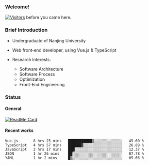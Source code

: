 ### Welcome!

[![Visitors](https://visitor-badge.laobi.icu/badge?page_id=HermitSun.HermitSun)]() before you came here.

### Brief Introduction

- Undergraduate of Nanjing University

- Web front-end developer, using Vue.js & TypeScript

- Research Interests: 
  - Software Architecture
  - Software Process
  - Optimization
  - Front-End Engineering

### Status

#### General

[![ReadMe Card](https://github-readme-stats.hermitsun.vercel.app/api?username=HermitSun&count_private=true&show_icons=true)]()

#### Recent works

<!--START_SECTION:waka-->
```text
Vue.js       8 hrs 25 mins   ███████████▒░░░░░░░░░░░░░   45.60 % 
TypeScript   4 hrs 57 mins   ██████▓░░░░░░░░░░░░░░░░░░   26.89 % 
JavaScript   2 hrs 17 mins   ███░░░░░░░░░░░░░░░░░░░░░░   12.37 % 
JSON         1 hr 26 mins    ██░░░░░░░░░░░░░░░░░░░░░░░   07.78 % 
YAML         1 hr 2 mins     █▒░░░░░░░░░░░░░░░░░░░░░░░   05.66 % 
```
<!--END_SECTION:waka-->

